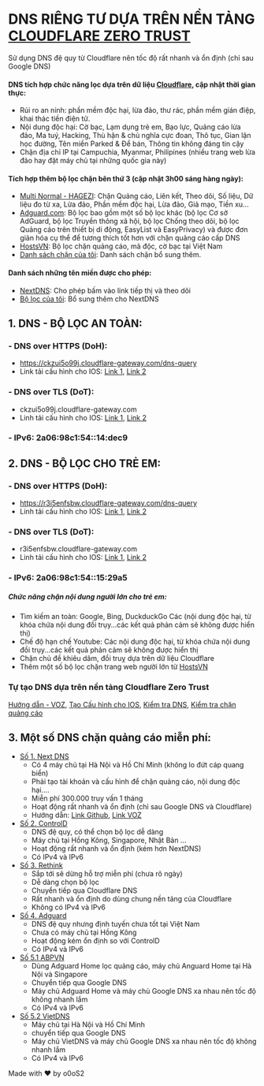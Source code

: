 # DNS RIÊNG TƯ DỰA TRÊN NỀN TẢNG [CLOUDFLARE ZERO TRUST](https://www.cloudflare.com/zero-trust/)
Sử dụng DNS đệ quy từ Cloudflare nên tốc độ rất nhanh và ổn định (chỉ sau Google DNS)
#### DNS tích hợp chức năng lọc dựa trên dữ liệu [Cloudflare](https://www.cloudflare.com/), cập nhật thời gian thực:
- Rủi ro an ninh: phần mềm độc hại, lừa đảo, thư rác, phần mềm gián điệp, khai thác tiền điện tử.
- Nội dung độc hại: Cờ bạc, Lạm dụng trẻ em, Bạo lực, Quảng cáo lừa đảo, Ma tuý, Hacking, Thù hận & chủ nghĩa cực đoan, Thô tục, Gian lận học đường, Tên miền Parked & Để bán, Thông tin không đáng tin cậy
- Chặn địa chỉ IP tại Campuchia, Myanmar, Philipines (nhiều trang web lừa đảo hay đặt máy chủ tại những quốc gia này)
#### Tích hợp thêm bộ lọc chặn bên thứ 3 (cập nhật 3h00 sáng hàng ngày): 
- [Multi Normal - HAGEZI](https://github.com/hagezi/dns-blocklists?tab=readme-ov-file#normal): Chặn Quảng cáo, Liên kết, Theo dõi, Số liệu, Dữ liệu đo từ xa, Lừa đảo, Phần mềm độc hại, Lừa đảo, Giả mạo, Tiền xu...
- [Adguard.com](https://github.com/AdguardTeam/AdGuardSDNSFilter): Bộ lọc bao gồm một số bộ lọc khác (bộ lọc Cơ sở AdGuard, bộ lọc Truyền thông xã hội, bộ lọc Chống theo dõi, bộ lọc Quảng cáo trên thiết bị di động, EasyList và EasyPrivacy) và được đơn giản hóa cụ thể để tương thích tốt hơn với chặn quảng cáo cấp DNS
- [HostsVN](https://github.com/bigdargon/hostsVN): Bộ lọc chặn quảng cáo, mã độc, cờ bạc tại Việt Nam
- [Danh sách chặn của tôi](https://raw.githubusercontent.com/o0oS2/DNS-Filter/main/Denylist): Danh sách chặn bổ sung thêm.
#### Danh sách những tên miền được cho phép:
- [NextDNS](https://raw.githubusercontent.com/nextdns/click-tracking-domains/main/domains): Cho phép bấm vào link tiếp thị và theo dõi
- [Bộ lọc của tôi](https://raw.githubusercontent.com/o0oS2/DNS-Filter/main/Allowlist): Bổ sung thêm cho NextDNS
## 1. DNS - BỘ LỌC AN TOÀN:
### - DNS over HTTPS (DoH):
* https://ckzui5o99j.cloudflare-gateway.com/dns-query
* Link tải cấu hình cho IOS: [Link 1](https://1zfnlg.dm.files.1drv.com/y4m8RVBSoHBBKsJTKkuUKrrcN8I6DeDELYiSK5xPWjqnT2lXeuMjPgnj2lEukCRJwkDVCF-S2MSbScqwLiTBF3n0SeKUsNNEydoz4QpnUWZmB9aBCRxhUb_KVKgw_rzST93apAI2IJlgaZi0GVoa9MkmZwWPDQelZYV4_zoQhuRcSlM5Rpwe78SF0x7JnaDbY4Jv2bpTWdi_hoCuK83LqQ88w),  [Link 2](https://1drv.ms/u/s!Al8R__2PmYaUjQWxOwFM7SASk2on?e=ViZ0tk)
### - DNS over TLS (DoT):
* ckzui5o99j.cloudflare-gateway.com
* Linh tải cấu hình cho IOS: [Link 1](https://2dfnlg.dm.files.1drv.com/y4mYR6R1ELgRxu_GrCgqn-yMBuZSGDqYNo-Fz4TPlsbqWlCqc-hNoJucJEIO91se8jYaBBldC7_i3w1HLWENuOwqPyHuuc700V-f_RQQV4DGUes88R5b2zVF8om7QfRJJykWpuuwxLhWFRaBme5-SaLPZOllupbZBmOwF-fQgee339ll7lfRr-la7FSwPcXFAYSBT2DCEeNy2bgbpNLorw8OA), [Link 2](https://1drv.ms/u/s!Al8R__2PmYaUjQQeAGgZjabiKtHb?e=VEHpLd)
### - IPv6: 2a06:98c1:54::14:dec9

## 2. DNS - BỘ LỌC CHO TRẺ EM:
### - DNS over HTTPS (DoH):
* https://r3i5enfsbw.cloudflare-gateway.com/dns-query
* Linh tải cấu hình cho IOS: [Link 1](https://0dcyig.dm.files.1drv.com/y4m6vxJo8t3XR0XcgjS9tKtBvBjJu4SjssfjlCrN91uRn5cKHSjlDctx9w6AkQa2bE9L9ltOtK2hiKSgPaaALn-1yZ4NT8hB71dn5lXfAj5XqwF_05RhmPckxLcK3VFaE0KevLbeAZH-dnyKbhyKmoWqeyaNNKV9lCejlDOD0M07GkDNAeRuLwjxUDG8Kg0HFy5AMqnaBlSpMwB5iGcCkSegA), [Link 2](https://1drv.ms/u/s!Al8R__2PmYaUjQanCbp7HMJHbg9K?e=XKlcjB)
### - DNS over TLS (DoT):
* r3i5enfsbw.cloudflare-gateway.com
* Linh tải cấu hình cho IOS: [Link 1](https://zzcyig.dm.files.1drv.com/y4mqDYDzRHVNF7qHlJo7qZKIpthJvWbOrRn5WnC5XYHFfGD8QP0hSs6IkAJeGBQZ2P-oHBSsazvONfmJTgSHeubvfNCftS7El-DRWx-zls7EaGuU1ZXlvrOZE15WhFY6QWWe2ttJpbgGuucV9uy5YVrFuXacUypkyP_cErzN9kfjghElVI9N0Oflav7e_9xgfI3CFn56Ct4-HKGg4rF6Ja4Zw), [Link 2](https://1drv.ms/u/s!Al8R__2PmYaUjQcoRWDEVAHGlda4?e=qHKxYK)
### - IPv6: 2a06:98c1:54::15:29a5

##### Chức năng chặn nội dung người lớn cho trẻ em:
- Tìm kiếm an toàn: Google, Bing, DuckduckGo Các (nội dung độc hại, từ khóa chứa nội dung đồi trụy...các kết quả phản cảm sẽ không được hiển thị)
- Chế độ hạn chế Youtube: Các nội dung độc hại, từ khóa chứa nội dung đồi trụy...các kết quả phản cảm sẽ không được hiển thị
- Chặn chủ đề khiêu dâm, đồi truỵ dựa trên dữ liệu Cloudflare
- Thêm một số bộ lọc chặn trang web người lớn từ [HostsVN](https://github.com/bigdargon/hostsVN)

### Tự tạo DNS dựa trên nền tảng Cloudflare Zero Trust
[Hướng dẫn - VOZ](https://voz.vn/t/huong-dan-dung-cloudflare-zero-trust.822971/), [Tạo Cấu hình cho IOS](https://dns.notjakob.com/tool.html), [Kiểm tra DNS](https://www.dnscheck.tools/), [Kiểm tra chặn quảng cáo](https://d3ward.github.io/toolz/adblock.html)

## 3. Một số DNS chặn quảng cáo miễn phí:
- [Số 1. Next DNS](https://my.nextdns.io/)
  * Có 4 máy chủ tại Hà Nội và Hồ Chí Minh (không lo đứt cáp quang biển)
  * Phải tạo tài khoản và cấu hình để chặn quảng cáo, nội dung độc hại....
  * Miễn phí 300.000 truy vấn 1 tháng
  * Hoạt động rất nhanh và ổn định (chỉ sau Google DNS và Cloudflare)
  * Hướng dẫn: [Link Github](https://github.com/bigdargon/hostsVN/wiki/NextDNS), [Link VOZ](https://voz.vn/t/tat-tan-tat-ve-dich-vu-nextdns.522718/)
- [Số 2. ControlD](https://controld.com/free-dns)
  * DNS đệ quy, có thể chọn bộ lọc dễ dàng
  * Máy chủ tại Hồng Kông, Singapore, Nhật Bản ...
  * Hoạt động rất nhanh và ổn định (kém hơn NextDNS)
  * Có IPv4 và IPv6
- [Số 3. Rethink](https://rethinkdns.com/configure)
  * Sắp tới sẽ dừng hỗ trợ miễn phí (chưa rõ ngày)
  * Dễ dàng chọn bộ lọc
  * Chuyển tiếp qua Cloudflare DNS
  * Rất nhanh và ổn định do dùng chung nền tảng của Cloudflare
  * Không có IPv4 và IPv6
- [Số 4. Adguard](https://adguard-dns.io/en/public-dns.html)
  * DNS đệ quy nhưng định tuyến chưa tốt tại Việt Nam
  * Chưa có máy chủ tại Hồng Kông
  * Hoạt động kém ổn định so với ControlD
  * Có IPv4 và IPv6
- [Số 5.1 ABPVN](https://private-dns.abpvn.com/)
  * Dùng Adguard Home lọc quảng cáo, máy chủ Anguard Home tại Hà Nội và Singapore
  * Chuyển tiếp qua Google DNS
  * Máy chủ Adguard Home và máy chủ Google DNS xa nhau nên tốc độ không nhanh lắm
  * Có IPv4 và IPv6
- [Số 5.2 VietDNS](https://vietdns.vn/)
  * Máy chủ tại Hà Nội và Hồ Chí Minh
  * chuyển tiếp qua Google DNS
  * Máy chủ VietDNS và máy chủ Google DNS xa nhau nên tốc độ không nhanh lắm
  * Có IPv4 và IPv6

Made with ♥ by o0oS2
